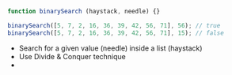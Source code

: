 ```js
function binarySearch (haystack, needle) {}

binarySearch([5, 7, 2, 16, 36, 39, 42, 56, 71], 56); // true
binarySearch([5, 7, 2, 16, 36, 39, 42, 56, 71], 15); // false
```
- Search for a given value (needle) inside a list (haystack)
- Use Divide & Conquer technique 
- 

